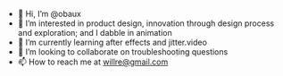 - 👋 Hi, I’m @obaux
- 👀 I’m interested in product design, innovation through design process and exploration; and I dabble in animation
- 🌱 I’m currently learning after effects and jitter.video
- 💞️ I’m looking to collaborate on troubleshooting questions
- 📫 How to reach me at willre@gmail.com

<!---
obaux/obaux is a ✨ special ✨ repository because its `README.md` (this file) appears on your GitHub profile.
You can click the Preview link to take a look at your changes.
--->
